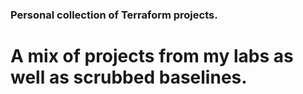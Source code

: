 ### Personal collection of Terraform projects.

# A mix of projects from my labs as well as scrubbed baselines.
